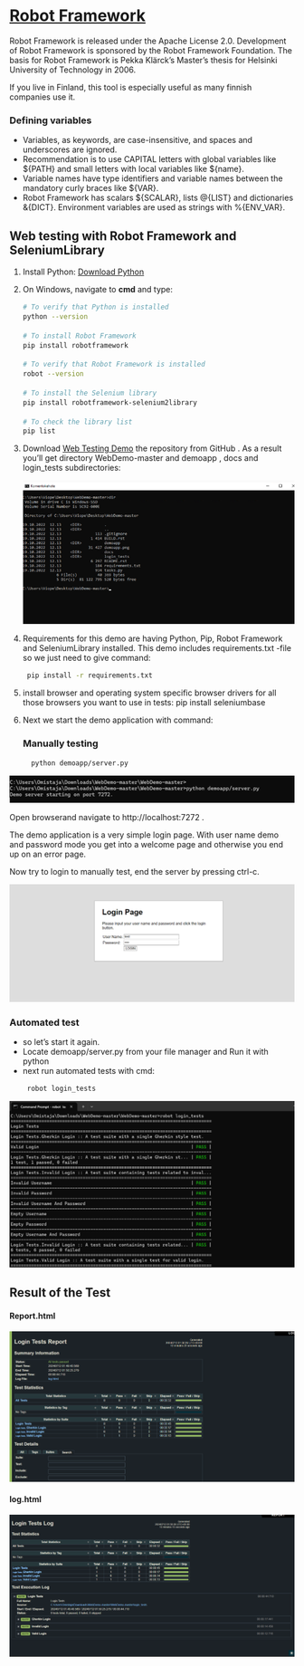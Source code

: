 # [Robot Framework](https://robotframework.org/)

Robot Framework is released under the Apache License 2.0. Development of Robot Framework is sponsored by the Robot Framework Foundation. The basis for Robot Framework is Pekka Klärck’s Master’s thesis for Helsinki University of Technology in 2006.

If you live in Finland, this tool is especially useful as many finnish companies use it.


### Defining variables

- Variables, as keywords, are case-insensitive, and spaces and underscores are ignored.
- Recommendation is to use CAPITAL letters with global variables like ${PATH} and small letters with local variables like ${name}.
- Variable names have type identifiers and variable names between the mandatory curly braces like ${VAR}.
- Robot Framework has scalars ${SCALAR}, lists @{LIST} and dictionaries &{DICT}. Environment variables are used as strings with %{ENV_VAR}.

  
## Web testing with Robot Framework and SeleniumLibrary

1. Install Python: [Download Python](https://www.python.org/downloads/)

2. On Windows, navigate to **cmd** and type:

     ```sh
   # To verify that Python is installed
   python --version

   # To install Robot Framework
   pip install robotframework

   # To verify that Robot Framework is installed
   robot --version

   # To install the Selenium library
   pip install robotframework-selenium2library

   # To check the library list
   pip list
   
3. Download [Web Testing Demo](https://github.com/robotframework/WebDemo) the repository from GitHub . As a result you’ll get directory WebDemo-master and demoapp , docs and login_tests subdirectories:
   
   ![web_Demo](https://github.com/Mays-M/Images/blob/main/webdemo.png)
   
4. Requirements for this demo are having Python, Pip, Robot Framework and SeleniumLibrary installed. This demo includes requirements.txt -file so we just need to give command:
    ```sh
     pip install -r requirements.txt

6. install browser and operating system specific browser drivers for all those browsers you want to use in tests:
   pip install seleniumbase

 7. Next we start the demo application with command:
    <h3>Manually testing </h3>

    ```sh
      python demoapp/server.py

![Extensions](https://github.com/Mays-M/Images/blob/main/manual_test.png)

Open browserand navigate to http://localhost:7272 .

The demo application is a very simple login page. With user name demo and password mode you get into a welcome page and otherwise you end up on an error page.

Now try to login to manually test, end the server by pressing ctrl-c.


![Extensions](https://github.com/Mays-M/Images/blob/main/login_page.png)

<h3>Automated test </h3> 

- so let’s start it again.
- Locate demoapp/server.py from your file manager and Run it with python
- next run automated tests with cmd:
     ```sh
      robot login_tests
     
![Extensions](https://github.com/Mays-M/Images/blob/main/pass_report.png)
  

## Result of the Test

<h4>Report.html</h4>

![Extensions](https://github.com/Mays-M/Images/blob/main/report_html.png)


<h4>log.html</h4>

![Extensions](https://github.com/Mays-M/Images/blob/main/log_html.png)






